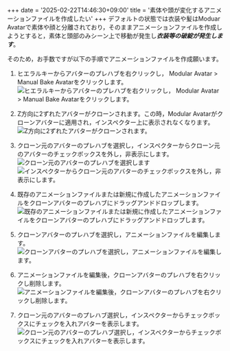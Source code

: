+++
date = '2025-02-22T14:46:30+09:00'
title = '素体や頭が変化するアニメーションファイルを作成したい'
+++
デフォルトの状態では衣装や髪はModuar Avatarで素体や顔と分離されており，そのままアニメーションファイルを作成しようとすると，素体と頭部のみシーン上で移動が発生し***衣装等の破綻が発生します***。

そのため，お手数ですが以下の手順でアニメーションファイルを作成願います。

1. ヒエラルキーからアバターのプレハブを右クリックし， Modular Avatar > Manual Bake Avatarをクリックします。
![ヒエラルキーからアバターのプレハブを右クリックし， Modular Avatar > Manual Bake Avatarをクリックします。](https://storage.umi-no-yamaneko.jp/docs_assets/avatar/amami-tone/FAQ/faq-00001/faq-00001_001.png)

2. Z方向に2ずれたアバターがクローンされます。この時，Modular Avatarがクローンアバターに適用され，インスペクター上に表示されなくなります。
![Z方向に2ずれたアバターがクローンされます。](https://storage.umi-no-yamaneko.jp/docs_assets/avatar/amami-tone/FAQ/faq-00001/faq-00001_002.png)

3. クローン元のアバターのプレハブを選択し，インスペクターからクローン元のアバターのチェックボックスを外し，非表示にします。
![クローン元のアバターのプレハブを選択します](https://storage.umi-no-yamaneko.jp/docs_assets/avatar/amami-tone/FAQ/faq-00001/faq-00001_003.png)
![インスペクターからクローン元のアバターのチェックボックスを外し，非表示にします。](https://storage.umi-no-yamaneko.jp/docs_assets/avatar/amami-tone/FAQ/faq-00001/faq-00001_004.png)

4. 既存のアニメーションファイルまたは新規に作成したアニメーションファイルをクローンアバターのプレハブにドラッグアンドドロップします。
![既存のアニメーションファイルまたは新規に作成したアニメーションファイルをクローンアバターのプレハブにドラッグアンドドロップします。](https://storage.umi-no-yamaneko.jp/docs_assets/avatar/amami-tone/FAQ/faq-00001/faq-00001_005.png)

5. クローンアバターのプレハブを選択し，アニメーションファイルを編集します。
![クローンアバターのプレハブを選択し，アニメーションファイルを編集します。](https://storage.umi-no-yamaneko.jp/docs_assets/avatar/amami-tone/FAQ/faq-00001/faq-00001_006.png)

6. アニメーションファイルを編集後，クローンアバターのプレハブを右クリックし削除します。
![アニメーションファイルを編集後，クローンアバターのプレハブを右クリックし削除します。](https://storage.umi-no-yamaneko.jp/docs_assets/avatar/amami-tone/FAQ/faq-00001/faq-00001_007.png)

7. クローン元のアバターのプレハブ選択し，インスペクターからチェックボックスにチェックを入れアバターを表示します。
![クローン元のアバターのプレハブ選択し，インスペクターからチェックボックスにチェックを入れアバターを表示します。](https://storage.umi-no-yamaneko.jp/docs_assets/avatar/amami-tone/FAQ/faq-00001/faq-00001_008.png)
